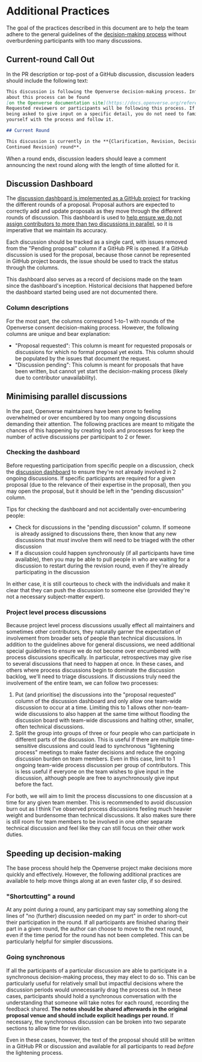 # Additional Practices

The goal of the practices described in this document are to help the team adhere
to the general guidelines of the
[decision-making process](./process_description.md) without overburdening
participants with too many discussions.

## Current-round Call Out

In the PR description or top-post of a GitHub discussion, discussion leaders
should include the following text:

```md
This discussion is following the Openverse decision-making process. Information
about this process can be found
[on the Openverse documentation site](https://docs.openverse.org/reference/decision_making.html).
Requested reviewers or participants will be following this process. If you are
being asked to give input on a specific detail, you do not need to familiarise
yourself with the process and follow it.

## Current Round

This discussion is currently in the **{Clarification, Revision, Decision,
Continued Revision} round**.
```

When a round ends, discussion leaders should leave a comment announcing the next
round along with the length of time allotted for it.

## Discussion Dashboard

The
[discussion dashboard is implemented as a GitHub project](https://github.com/orgs/WordPress/projects/79/views/1)
for tracking the different rounds of a proposal. Proposal authors are expected
to correctly add and update proposals as they move through the different rounds
of discussion. This dashboard is used to
[help ensure we do not assign contributors to more than two discussions in parallel](#minimising-parallel-discussions),
so it is imperative that we maintain its accuracy.

Each discussion should be tracked as a single card, with issues removed from the
"Pending proposal" column if a GitHub PR is opened. If a GitHub discussion is
used for the proposal, because those cannot be represented in GitHub project
boards, the issue should be used to track the status through the columns.

This dashboard also serves as a record of decisions made on the team since the
dashboard's inception. Historical decisions that happened before the dashboard
started being used are not documented there.

### Column descriptions

For the most part, the columns correspond 1-to-1 with rounds of the Openverse
consent decision-making process. However, the following columns are unique and
bear explanation:

- "Proposal requested": This column is meant for requested proposals or
  discussions for which no formal proposal yet exists. This column should be
  populated by the issues that document the request.
- "Discussion pending": This column is meant for proposals that have been
  written, but cannot yet start the decision-making process (likely due to
  contributor unavailability).

## Minimising parallel discussions

In the past, Openverse maintainers have been prone to feeling overwhelmed or
over encumbered by too many ongoing discussions demanding their attention. The
following practices are meant to mitigate the chances of this happening by
creating tools and processes for keep the number of active discussions per
participant to 2 or fewer.

### Checking the dashboard

Before requesting participation from specific people on a discussion, check the
[discussion dashboard](#discussion-dashboard) to ensure they're not already
involved in 2 ongoing discussions. If specific participants are required for a
given proposal (due to the relevance of their expertise in the proposal), then
you may open the proposal, but it should be left in the "pending discussion"
column.

Tips for checking the dashboard and not accidentally over-encumbering people:

- Check for discussions in the "pending discussion" column. If someone is
  already assigned to discussions there, then know that any new discussions that
  _must_ involve them will need to be triaged with the other discussion
- If a discussion could happen synchronously (if all participants have time
  available), then you may be able to pull people in who are waiting for a
  discussion to restart during the revision round, even if they're already
  participating in the discussion

In either case, it is still courteous to check with the individuals and make it
clear that they can push the discussion to someone else (provided they're not a
necessary subject-matter expert).

### Project level process discussions

Because project level process discussions usually effect all maintainers and
sometimes other contributors, they naturally garner the expectation of
involvement from broader sets of people than technical discussions. In addition
to the guidelines above for general discussions, we need additional special
guidelines to ensure we do not become over encumbered with process discussions
specifically. In particular, retrospectives may give rise to several discussions
that need to happen at once. In these cases, and others where process
discussions begin to dominate the discussion backlog, we'll need to triage
discussions. If discussions truly need the involvement of the entire team, we
can follow two processes:

1. Put (and prioritise) the discussions into the "proposal requested" column of
   the discussion dashboard and only allow one team-wide discussion to occur at
   a time. Limiting this to 1 allows other non-team-wide discussions to also
   happen at the same time without flooding the discussion board with team-wide
   discussions and halting other, smaller, often technical discussions.
2. Split the group into groups of three or four people who can participate in
   different parts of the discussion. This is useful if there are multiple
   time-sensitive discussions and could lead to synchronous "lightening process"
   meetings to make faster decisions and reduce the ongoing discussion burden on
   team members. Even in this case, limit to 1 ongoing team-wide process
   discussion per group of contributors. This is less useful if everyone on the
   team wishes to give input in the discussion, although people are free to
   asynchronously give input before the fact.

For both, we will aim to limit the process discussions to one discussion at a
time for any given team member. This is recommended to avoid discussion burn out
as I think I've observed process discussions feeling much heavier weight and
burdensome than technical discussions. It also makes sure there is still room
for team members to be involved in one other separate technical discussion and
feel like they can still focus on their other work duties.

## Speeding up decision-making

The base process should help the Openverse project make decisions more quickly
and effectively. However, the following additional practices are available to
help move things along at an even faster clip, if so desired.

### "Shortcutting" a round

At any point during a round, any participant may say something along the lines
of "no (further) discussion needed on my part" in order to short-cut their
participation in the round. If all participants are finished sharing their part
in a given round, the author can choose to move to the next round, even if the
time period for the round has not been completed. This can be particularly
helpful for simpler discussions.

### Going synchronous

If all the participants of a particular discussion are able to participate in a
synchronous decision-making process, they may elect to do so. This can be
particularly useful for relatively small but impactful decisions where the
discussion periods would unnecessarily drag the process out. In these cases,
participants should hold a synchronous conversation with the understanding that
someone will take notes for each round, recording the feedback shared. **The
notes should be shared afterwards in the original proposal venue and should
include explicit headings per round.** If necessary, the synchronous discussion
can be broken into two separate sections to allow time for revision.

Even in these cases, however, the text of the proposal should still be written
in a GitHub PR or discussion and available for all participants to read _before_
the lightening process.
